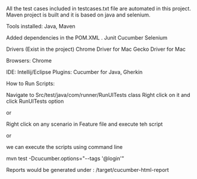 All the test cases included in testcases.txt file are automated in this project.
Maven project is built and it is based on java and selenium.


Tools installed:
Java,
Maven

Added dependencies in the POM.XML .
Junit
Cucumber
Selenium


Drivers (Exist in the project)
Chrome Driver for Mac
Gecko Driver for Mac

Browsers:
Chrome

IDE: Intellij/Eclipse
Plugins: Cucumber for Java, Gherkin

How to Run Scripts:

Navigate to 
Src/test/java/com/runner/RunUITests class
Right click on it and click RunUITests option

or

Right click on any scenario in Feature file and execute teh script

or

we can execute the scripts using command line

mvn test -Dcucumber.options="--tags '@login'"

Reports would be generated under :
/target/cucumber-html-report
